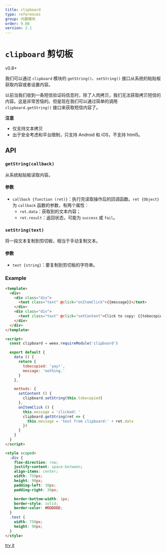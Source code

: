 ```yaml
---
title: clipboard
type: references
group: 内置模块
order: 9.08
version: 2.1
---
```


# `clipboard` 剪切板

<span class="weex-version">v0.8+</span>

我们可以通过 `clipboard` 模块的 `getString()`、`setString()` 接口从系统的粘贴板获取内容或者设置内容。

以前当我们收到一条短信验证码信息时，除了人肉拷贝，我们无法获取拷贝短信的内容。这是非常苦恼的。但是现在我们可以通过简单的调用 `clipboard.getString()` 接口来获取短信内容了。

**注意**

* 仅支持文本拷贝
* 出于安全考虑和平台限制，只支持 Android 和 iOS，不支持 html5。

## API

### `getString(callback)`

从系统粘贴板读取内容。

#### 参数

* `callback {function (ret)}`：执行完读取操作后的回调函数。`ret {Object}` 为 `callback` 函数的参数，有两个属性：
  - `ret.data`：获取到的文本内容；
  - `ret.result`：返回状态，可能为 `success` 或 `fail`。

### `setString(text)`

将一段文本复制到剪切板，相当于手动复制文本。

#### 参数

* `text {string}`：要复制到剪切板的字符串。

### Example

```html
<template>
  <div>
    <div class="div">
      <text class="text" @click="onItemClick">{{message}}</text>
    </div>
    <div class="div">
      <text class="text" @click="setContent">Click to copy: {{tobecopied}}</text>
    </div>
  </div>
</template>

<script>
  const clipboard = weex.requireModule('clipboard')

  export default {
    data () {
      return {
        tobecopied: 'yay!',
        message: 'nothing.'
      }
    },

    methods: {
      setContent () {
        clipboard.setString(this.tobecopied)
      },
      onItemClick () {
        this.message = 'clicked! '
        clipboard.getString(ret => {
          this.message = 'text from clipboard:' + ret.data
        })
      }
    }
  }
</script>

<style scoped>
  .div {
    flex-direction: row;
    justify-content: space-between;
    align-items: center;
    width: 750px;
    height: 90px;
    padding-left: 30px;
    padding-right: 30px;

    border-bottom-width: 1px;
    border-style: solid;
    border-color: #DDDDDD;
  }
  .text {
    width: 750px;
    height: 90px;
  }
</style>
```

[try it](http://dotwe.org/vue/126d3cfc5533393e28943978b07aa5c1)
